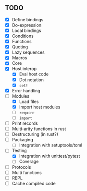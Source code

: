 ## TODO

- [x] Define bindings
- [x] Do-expression
- [x] Local bindings
- [x] Conditions
- [x] Functions
- [x] Quoting
- [x] Lazy sequences
- [x] Macros
- [x] Core
- [x] Host interop
   - [x] Eval host code
   - [x] Dot notation
   - [x] `set!`
- [x] Error handling
- [ ] Modules
  - [x] Load files
  - [x] Import host modules
  - [ ] `require`
  - [ ] `import`
- [ ] Print records
- [ ] Multi-arity functions in rust
- [ ] Destructuring (in rust?)
- [ ] Packaging
  - [ ] Integration with setuptools/toml
- [ ] Testing
  - [x] Integration with unittest/pytest
  - [ ] Coverage
- [ ] Protocols
- [ ] Multi functions
- [ ] REPL
- [ ] Cache compiled code

